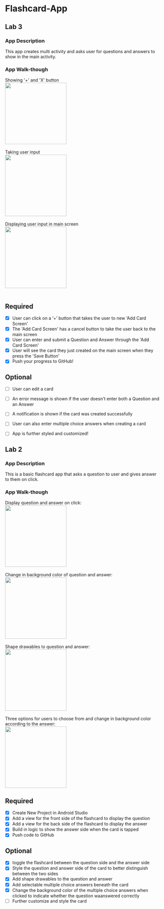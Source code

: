 # Flashcard-App

## Lab 3

### App Description
This app creates multi activity and asks user for questions and answers to show in the main activity.

### App Walk-though
Showing '+' and 'X' button <br><img src="http://g.recordit.co/TG5pmIqPym.gif" width=200><br><br>
Taking user input<br><img src="http://g.recordit.co/obC7JOIt0d.gif" width=200><br><br>
Displaying user input in main screen <br><img src="http://g.recordit.co/HHVV7mMz5M.gif" width=200><br><br>

## Required
- [X] User can click on a ‘+’ button that takes the user to new ‘Add Card Screen’
- [X] The 'Add Card Screen' has a cancel button to take the user back to the main screen
- [X] User can enter and submit a Question and Answer through the 'Add Card Screen'
- [X] User will see the card they just created on the main screen when they press the 'Save Button'
- [X] Push your progress to GitHub!

## Optional
- [ ] User can edit a card
- [ ] An error message is shown if the user doesn't enter both a Question and an Answer
- [ ] A notification is shown if the card was created successfully
- [ ] User can also enter multiple choice answers when creating a card
- [ ] App is further styled and customized!


## Lab 2

### App Description
This is a basic flashcard app that asks a question to user and gives answer to them on click.

### App Walk-though
Display question and answer on click:<br><img src="http://g.recordit.co/1P87roBJw9.gif" width=200><br><br>
Change in background color of question and answer:<br><img src="http://g.recordit.co/WsOJpDQ0gZ.gif" width=200><br><br>
Shape drawables to question and answer:<br><img src="http://g.recordit.co/P8jqsjV5RG.gif" width=200><br><br>
Three options for users to choose from and change in background color according to the answer: <br><img src="http://g.recordit.co/qYAVCQNVvX.gif" width=200><br>

## Required
- [X] Create New Project in Android Studio
- [X] Add a view for the front side of the flashcard to display the question
- [X] Add a view for the back side of the flashcard to display the answer
- [X] Build in logic to show the answer side when the card is tapped
- [X] Push code to GitHub
## Optional
- [X] toggle the flashcard between the question side and the answer side
- [X] Style the question and answer side of the card to better distinguish between the two sides
- [X] Add shape drawables to the question and answer
- [X] Add selectable multiple choice answers beneath the card
- [X] Change the background color of the multiple choice answers when clicked to indicate whether the question waanswered correctly
- [ ] Further customize and style the card
